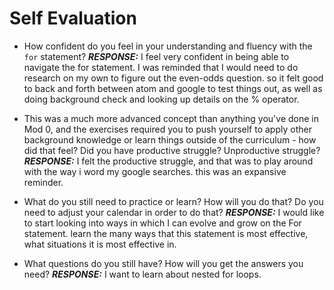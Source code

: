 # Self Evaluation

- How confident do you feel in your understanding and fluency with the `for` statement?
**_RESPONSE:_** I feel very confident in being able to navigate the for statement. I was reminded that I would need to do research on my own to figure out the even-odds question. so it felt good to back and forth between atom and google to test things out, as well as doing background check and looking up details on the % operator.

- This was a much more advanced concept than anything you've done in Mod 0, and the exercises required you to push yourself to apply other background knowledge or learn things outside of the curriculum - how did that feel? Did you have productive struggle? Unproductive struggle?
**_RESPONSE:_** I felt the productive struggle, and that was to play around with the way i word my google searches. this was an expansive reminder.

- What do you still need to practice or learn? How will you do that? Do you need to adjust your calendar in order to do that?
**_RESPONSE:_** I would like to start looking into ways in which I can evolve and grow on the For statement. learn the many ways that this statement is most effective, what situations it is most effective in.

- What questions do you still have? How will you get the answers you need?
**_RESPONSE:_** I want to learn about nested for loops.

